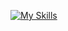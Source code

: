 [![My Skills](https://skillicons.dev/icons?i=js,html,css,cs,lua,py,dotnet,flask,visualstudio,vscode,firebase,figma,vim,kali,linux,windows,raspberrypi)](https://skillicons.dev)
